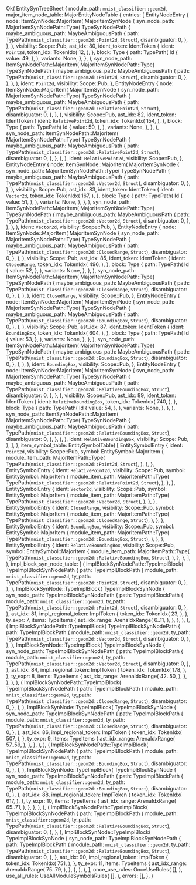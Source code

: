 Ok(
    EntitySynTreeSheet {
        module_path: `mnist_classifier::geom2d`,
        major_item_node_table: MajorEntityNodeTable {
            entries: [
                EntityNodeEntry {
                    node: ItemSynNode::MajorItem(
                        MajorItemSynNode {
                            syn_node_path: MajorItemSynNodePath::Type(
                                TypeSynNodePath {
                                    maybe_ambiguous_path: MaybeAmbiguousPath {
                                        path: TypePath(`mnist_classifier::geom2d::Point2d`, `Struct`),
                                        disambiguator: 0,
                                    },
                                },
                            ),
                            visibility: Scope::Pub,
                            ast_idx: 80,
                            ident_token: IdentToken {
                                ident: `Point2d`,
                                token_idx: TokenIdx(
                                    12,
                                ),
                            },
                            block: Type {
                                path: TypePath(
                                    Id {
                                        value: 49,
                                    },
                                ),
                                variants: None,
                            },
                        },
                    ),
                    syn_node_path: ItemSynNodePath::MajorItem(
                        MajorItemSynNodePath::Type(
                            TypeSynNodePath {
                                maybe_ambiguous_path: MaybeAmbiguousPath {
                                    path: TypePath(`mnist_classifier::geom2d::Point2d`, `Struct`),
                                    disambiguator: 0,
                                },
                            },
                        ),
                    ),
                    ident: `Point2d`,
                    visibility: Scope::Pub,
                },
                EntityNodeEntry {
                    node: ItemSynNode::MajorItem(
                        MajorItemSynNode {
                            syn_node_path: MajorItemSynNodePath::Type(
                                TypeSynNodePath {
                                    maybe_ambiguous_path: MaybeAmbiguousPath {
                                        path: TypePath(`mnist_classifier::geom2d::RelativePoint2d`, `Struct`),
                                        disambiguator: 0,
                                    },
                                },
                            ),
                            visibility: Scope::Pub,
                            ast_idx: 82,
                            ident_token: IdentToken {
                                ident: `RelativePoint2d`,
                                token_idx: TokenIdx(
                                    154,
                                ),
                            },
                            block: Type {
                                path: TypePath(
                                    Id {
                                        value: 50,
                                    },
                                ),
                                variants: None,
                            },
                        },
                    ),
                    syn_node_path: ItemSynNodePath::MajorItem(
                        MajorItemSynNodePath::Type(
                            TypeSynNodePath {
                                maybe_ambiguous_path: MaybeAmbiguousPath {
                                    path: TypePath(`mnist_classifier::geom2d::RelativePoint2d`, `Struct`),
                                    disambiguator: 0,
                                },
                            },
                        ),
                    ),
                    ident: `RelativePoint2d`,
                    visibility: Scope::Pub,
                },
                EntityNodeEntry {
                    node: ItemSynNode::MajorItem(
                        MajorItemSynNode {
                            syn_node_path: MajorItemSynNodePath::Type(
                                TypeSynNodePath {
                                    maybe_ambiguous_path: MaybeAmbiguousPath {
                                        path: TypePath(`mnist_classifier::geom2d::Vector2d`, `Struct`),
                                        disambiguator: 0,
                                    },
                                },
                            ),
                            visibility: Scope::Pub,
                            ast_idx: 83,
                            ident_token: IdentToken {
                                ident: `Vector2d`,
                                token_idx: TokenIdx(
                                    167,
                                ),
                            },
                            block: Type {
                                path: TypePath(
                                    Id {
                                        value: 51,
                                    },
                                ),
                                variants: None,
                            },
                        },
                    ),
                    syn_node_path: ItemSynNodePath::MajorItem(
                        MajorItemSynNodePath::Type(
                            TypeSynNodePath {
                                maybe_ambiguous_path: MaybeAmbiguousPath {
                                    path: TypePath(`mnist_classifier::geom2d::Vector2d`, `Struct`),
                                    disambiguator: 0,
                                },
                            },
                        ),
                    ),
                    ident: `Vector2d`,
                    visibility: Scope::Pub,
                },
                EntityNodeEntry {
                    node: ItemSynNode::MajorItem(
                        MajorItemSynNode {
                            syn_node_path: MajorItemSynNodePath::Type(
                                TypeSynNodePath {
                                    maybe_ambiguous_path: MaybeAmbiguousPath {
                                        path: TypePath(`mnist_classifier::geom2d::ClosedRange`, `Struct`),
                                        disambiguator: 0,
                                    },
                                },
                            ),
                            visibility: Scope::Pub,
                            ast_idx: 85,
                            ident_token: IdentToken {
                                ident: `ClosedRange`,
                                token_idx: TokenIdx(
                                    496,
                                ),
                            },
                            block: Type {
                                path: TypePath(
                                    Id {
                                        value: 52,
                                    },
                                ),
                                variants: None,
                            },
                        },
                    ),
                    syn_node_path: ItemSynNodePath::MajorItem(
                        MajorItemSynNodePath::Type(
                            TypeSynNodePath {
                                maybe_ambiguous_path: MaybeAmbiguousPath {
                                    path: TypePath(`mnist_classifier::geom2d::ClosedRange`, `Struct`),
                                    disambiguator: 0,
                                },
                            },
                        ),
                    ),
                    ident: `ClosedRange`,
                    visibility: Scope::Pub,
                },
                EntityNodeEntry {
                    node: ItemSynNode::MajorItem(
                        MajorItemSynNode {
                            syn_node_path: MajorItemSynNodePath::Type(
                                TypeSynNodePath {
                                    maybe_ambiguous_path: MaybeAmbiguousPath {
                                        path: TypePath(`mnist_classifier::geom2d::BoundingBox`, `Struct`),
                                        disambiguator: 0,
                                    },
                                },
                            ),
                            visibility: Scope::Pub,
                            ast_idx: 87,
                            ident_token: IdentToken {
                                ident: `BoundingBox`,
                                token_idx: TokenIdx(
                                    604,
                                ),
                            },
                            block: Type {
                                path: TypePath(
                                    Id {
                                        value: 53,
                                    },
                                ),
                                variants: None,
                            },
                        },
                    ),
                    syn_node_path: ItemSynNodePath::MajorItem(
                        MajorItemSynNodePath::Type(
                            TypeSynNodePath {
                                maybe_ambiguous_path: MaybeAmbiguousPath {
                                    path: TypePath(`mnist_classifier::geom2d::BoundingBox`, `Struct`),
                                    disambiguator: 0,
                                },
                            },
                        ),
                    ),
                    ident: `BoundingBox`,
                    visibility: Scope::Pub,
                },
                EntityNodeEntry {
                    node: ItemSynNode::MajorItem(
                        MajorItemSynNode {
                            syn_node_path: MajorItemSynNodePath::Type(
                                TypeSynNodePath {
                                    maybe_ambiguous_path: MaybeAmbiguousPath {
                                        path: TypePath(`mnist_classifier::geom2d::RelativeBoundingBox`, `Struct`),
                                        disambiguator: 0,
                                    },
                                },
                            ),
                            visibility: Scope::Pub,
                            ast_idx: 89,
                            ident_token: IdentToken {
                                ident: `RelativeBoundingBox`,
                                token_idx: TokenIdx(
                                    740,
                                ),
                            },
                            block: Type {
                                path: TypePath(
                                    Id {
                                        value: 54,
                                    },
                                ),
                                variants: None,
                            },
                        },
                    ),
                    syn_node_path: ItemSynNodePath::MajorItem(
                        MajorItemSynNodePath::Type(
                            TypeSynNodePath {
                                maybe_ambiguous_path: MaybeAmbiguousPath {
                                    path: TypePath(`mnist_classifier::geom2d::RelativeBoundingBox`, `Struct`),
                                    disambiguator: 0,
                                },
                            },
                        ),
                    ),
                    ident: `RelativeBoundingBox`,
                    visibility: Scope::Pub,
                },
            ],
        },
        item_symbol_table: EntitySymbolTable(
            [
                EntitySymbolEntry {
                    ident: `Point2d`,
                    visibility: Scope::Pub,
                    symbol: EntitySymbol::MajorItem {
                        module_item_path: MajorItemPath::Type(
                            TypePath(`mnist_classifier::geom2d::Point2d`, `Struct`),
                        ),
                    },
                },
                EntitySymbolEntry {
                    ident: `RelativePoint2d`,
                    visibility: Scope::Pub,
                    symbol: EntitySymbol::MajorItem {
                        module_item_path: MajorItemPath::Type(
                            TypePath(`mnist_classifier::geom2d::RelativePoint2d`, `Struct`),
                        ),
                    },
                },
                EntitySymbolEntry {
                    ident: `Vector2d`,
                    visibility: Scope::Pub,
                    symbol: EntitySymbol::MajorItem {
                        module_item_path: MajorItemPath::Type(
                            TypePath(`mnist_classifier::geom2d::Vector2d`, `Struct`),
                        ),
                    },
                },
                EntitySymbolEntry {
                    ident: `ClosedRange`,
                    visibility: Scope::Pub,
                    symbol: EntitySymbol::MajorItem {
                        module_item_path: MajorItemPath::Type(
                            TypePath(`mnist_classifier::geom2d::ClosedRange`, `Struct`),
                        ),
                    },
                },
                EntitySymbolEntry {
                    ident: `BoundingBox`,
                    visibility: Scope::Pub,
                    symbol: EntitySymbol::MajorItem {
                        module_item_path: MajorItemPath::Type(
                            TypePath(`mnist_classifier::geom2d::BoundingBox`, `Struct`),
                        ),
                    },
                },
                EntitySymbolEntry {
                    ident: `RelativeBoundingBox`,
                    visibility: Scope::Pub,
                    symbol: EntitySymbol::MajorItem {
                        module_item_path: MajorItemPath::Type(
                            TypePath(`mnist_classifier::geom2d::RelativeBoundingBox`, `Struct`),
                        ),
                    },
                },
            ],
        ),
        impl_block_syn_node_table: [
            (
                ImplBlockSynNodePath::TypeImplBlock(
                    TypeImplBlockSynNodePath {
                        path: TypeImplBlockPath {
                            module_path: `mnist_classifier::geom2d`,
                            ty_path: TypePath(`mnist_classifier::geom2d::Point2d`, `Struct`),
                            disambiguator: 0,
                        },
                    },
                ),
                ImplBlockSynNode::TypeImplBlock(
                    TypeImplBlockSynNode {
                        syn_node_path: TypeImplBlockSynNodePath {
                            path: TypeImplBlockPath {
                                module_path: `mnist_classifier::geom2d`,
                                ty_path: TypePath(`mnist_classifier::geom2d::Point2d`, `Struct`),
                                disambiguator: 0,
                            },
                        },
                        ast_idx: 81,
                        impl_regional_token: ImplToken {
                            token_idx: TokenIdx(
                                23,
                            ),
                        },
                        ty_expr: 7,
                        items: TypeItems {
                            ast_idx_range: ArenaIdxRange(
                                6..11,
                            ),
                        },
                    },
                ),
            ),
            (
                ImplBlockSynNodePath::TypeImplBlock(
                    TypeImplBlockSynNodePath {
                        path: TypeImplBlockPath {
                            module_path: `mnist_classifier::geom2d`,
                            ty_path: TypePath(`mnist_classifier::geom2d::Vector2d`, `Struct`),
                            disambiguator: 0,
                        },
                    },
                ),
                ImplBlockSynNode::TypeImplBlock(
                    TypeImplBlockSynNode {
                        syn_node_path: TypeImplBlockSynNodePath {
                            path: TypeImplBlockPath {
                                module_path: `mnist_classifier::geom2d`,
                                ty_path: TypePath(`mnist_classifier::geom2d::Vector2d`, `Struct`),
                                disambiguator: 0,
                            },
                        },
                        ast_idx: 84,
                        impl_regional_token: ImplToken {
                            token_idx: TokenIdx(
                                178,
                            ),
                        },
                        ty_expr: 8,
                        items: TypeItems {
                            ast_idx_range: ArenaIdxRange(
                                42..50,
                            ),
                        },
                    },
                ),
            ),
            (
                ImplBlockSynNodePath::TypeImplBlock(
                    TypeImplBlockSynNodePath {
                        path: TypeImplBlockPath {
                            module_path: `mnist_classifier::geom2d`,
                            ty_path: TypePath(`mnist_classifier::geom2d::ClosedRange`, `Struct`),
                            disambiguator: 0,
                        },
                    },
                ),
                ImplBlockSynNode::TypeImplBlock(
                    TypeImplBlockSynNode {
                        syn_node_path: TypeImplBlockSynNodePath {
                            path: TypeImplBlockPath {
                                module_path: `mnist_classifier::geom2d`,
                                ty_path: TypePath(`mnist_classifier::geom2d::ClosedRange`, `Struct`),
                                disambiguator: 0,
                            },
                        },
                        ast_idx: 86,
                        impl_regional_token: ImplToken {
                            token_idx: TokenIdx(
                                507,
                            ),
                        },
                        ty_expr: 9,
                        items: TypeItems {
                            ast_idx_range: ArenaIdxRange(
                                57..59,
                            ),
                        },
                    },
                ),
            ),
            (
                ImplBlockSynNodePath::TypeImplBlock(
                    TypeImplBlockSynNodePath {
                        path: TypeImplBlockPath {
                            module_path: `mnist_classifier::geom2d`,
                            ty_path: TypePath(`mnist_classifier::geom2d::BoundingBox`, `Struct`),
                            disambiguator: 0,
                        },
                    },
                ),
                ImplBlockSynNode::TypeImplBlock(
                    TypeImplBlockSynNode {
                        syn_node_path: TypeImplBlockSynNodePath {
                            path: TypeImplBlockPath {
                                module_path: `mnist_classifier::geom2d`,
                                ty_path: TypePath(`mnist_classifier::geom2d::BoundingBox`, `Struct`),
                                disambiguator: 0,
                            },
                        },
                        ast_idx: 88,
                        impl_regional_token: ImplToken {
                            token_idx: TokenIdx(
                                617,
                            ),
                        },
                        ty_expr: 10,
                        items: TypeItems {
                            ast_idx_range: ArenaIdxRange(
                                65..71,
                            ),
                        },
                    },
                ),
            ),
            (
                ImplBlockSynNodePath::TypeImplBlock(
                    TypeImplBlockSynNodePath {
                        path: TypeImplBlockPath {
                            module_path: `mnist_classifier::geom2d`,
                            ty_path: TypePath(`mnist_classifier::geom2d::RelativeBoundingBox`, `Struct`),
                            disambiguator: 0,
                        },
                    },
                ),
                ImplBlockSynNode::TypeImplBlock(
                    TypeImplBlockSynNode {
                        syn_node_path: TypeImplBlockSynNodePath {
                            path: TypeImplBlockPath {
                                module_path: `mnist_classifier::geom2d`,
                                ty_path: TypePath(`mnist_classifier::geom2d::RelativeBoundingBox`, `Struct`),
                                disambiguator: 0,
                            },
                        },
                        ast_idx: 90,
                        impl_regional_token: ImplToken {
                            token_idx: TokenIdx(
                                751,
                            ),
                        },
                        ty_expr: 11,
                        items: TypeItems {
                            ast_idx_range: ArenaIdxRange(
                                75..79,
                            ),
                        },
                    },
                ),
            ),
        ],
        once_use_rules: OnceUseRules(
            [],
        ),
        use_all_rules: UseAllModuleSymbolsRules(
            [],
        ),
        errors: [],
    },
)